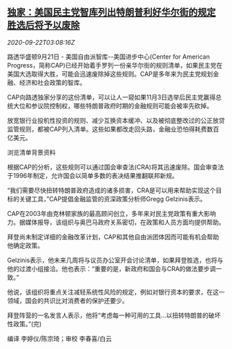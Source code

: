 <!--1600744994000-->
[独家：美国民主党智库列出特朗普利好华尔街的规定 胜选后将予以废除](https://cn.reuters.com/article/exclusive-thinktank-usa-0921-mon-idCNKCS26D095)
------

<div><i>2020-09-22T03:08:16Z</i></div><p>路透华盛顿9月21日 - 美国自由派智库--美国进步中心(Center for American Progress，简称CAP)已经开始着手罗列一份亲华尔街的规则清单，如果民主党在美国大选取得大胜，可能会迅速废除掉这些规则。CAP是多年来为民主党规划金融、经济和社会政策的智库。</p><p>CAP向路透独家分享的这份清单，可以让人一窥如果11月3日选举后民主党赢得总统大位和参议院控制权，哪些特朗普政府时期的金融规则可能会被率先砍掉。</p><p>放宽银行业投机性投资的规则、减少互换资本缓冲、以及被彻底整改过的公正放贷监管规则，都被CAP列入清单。这些如果都改走回头路，金融业恐怕得耗费数百亿美元。</p><p>浏览清单背景资料 <a href="https://reut.rs/3kA6WS7"><img src="http://reut.rs/3kA6WS7" alt=""></a></p><p>根据CAP的分析，这些规则可以通过国会审查法(CRA)将其迅速废除。国会审查法于1996年制定，允许国会以简单多数的表决结果推翻联邦新规。</p><p>“我们需要尽快扭转特朗普政府造成的诸多损害，CRA是可以用来帮助实现这个目标的关键工具，”CAP提倡金融监管的资深政策分析师Gregg Gelzinis表示。</p><p>CAP在2003年由克林顿家族的最高顾问创立，多年来对民主党政策有重大影响力。据媒体报导，该组织与奥巴马政府关系密切，在政策和人员方面均提供帮助。</p><p>拜登尚未制定详细的金融改革计划，CAP和其他自由派团体因而可能有机会帮助他确定政策。</p><p>Gelzinis表示，他未来几周将与议员办公室开会讨论清单，如果拜登胜选，也将与他的过渡小组接洽。他也表示：“重要的是，新政府和国会与CRA的做法要步调一致。”</p><p>他说，该组织将重点关注减轻系统性风险的规定，例如对银行资本的要求，在这一领域，国会的共识比对消费者的保护还要少。</p><p>拜登阵营的一名发言人表示，他将“考虑每一种可用的工具...以扭转特朗普的破坏性政策。”(完)</p><p>编译 李婷仪/陈宗琦；审校 李春喜/白云</p>
